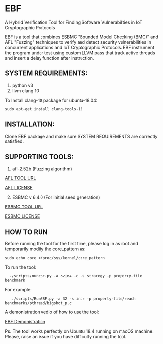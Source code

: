 # EBF
A Hybrid Verification Tool for Finding Software Vulnerabilities in IoT Cryptographic Protocols


EBF is a tool that combines ESBMC "Bounded Model Checking (BMC)" and AFL "Fuzzing" techniques to verify and detect security vulnerabilities in concurrent applications and IoT Cryptographic Protocols.
EBF instrument the program under test using custom LLVM pass that track active threads and insert a delay function after instruction. 
## SYSTEM REQUIREMENTS:
1. python v3
2. llvm clang 10

To Install clang-10 package for ubuntu-18.04:

` sudo apt-get install clang-tools-10
`
## INSTALLATION:
Clone EBF package and make sure SYSTEM REQUIREMENTS are correctly satisfied.

## SUPPORTING TOOLS:
1. afl-2.52b (Fuzzing algorithm)

[AFL TOOL URL](http://lcamtuf.coredump.cx/afl/ )

 [AFL LICENSE ](http://lcamtuf.coredump.cx/afl/README.txt)
 
2. ESBMC v 6.4.0 (For initial seed generation)

[ESBMC TOOL URL](https://github.com/esbmc/esbmc)

[ESBMC LICENSE ](https://github.com/esbmc/esbmc/blob/master/COPYING)

## HOW TO RUN
Before running the tool for the first time, please log in as root and temporarily modify the core_pattern as:

` sudo echo core >/proc/sys/kernel/core_pattern
`

To run the tool:

`   ./scripts/RunEBF.py -a 32|64 -c -s strategy -p property-file benchmark 
`

For example:

`    ./scripts/RunEBF.py -a 32 -s incr -p property-file/reach benchmarks/pthread/bigshot_p.c
`

A demonistration vedio of how to use the tool:

[EBF Demonistration](https://video.manchester.ac.uk/faculties/eb93b3a8b5a268cd92d4a041fcd72231/9c174f87-532a-487a-b4a1-a2f166fef270/)

Ps. The tool works perfectly on Ubuntu 18.4 running on macOS machine. Please, raise an issue if you have difficulty running the tool.
